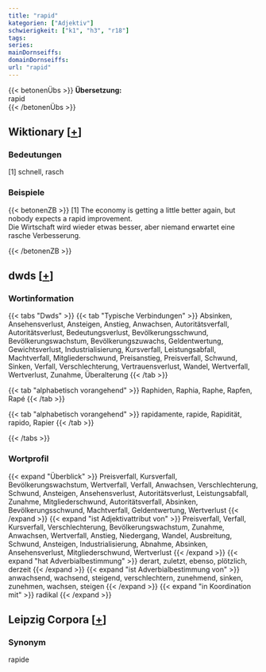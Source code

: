```yaml
---
title: "rapid"
kategorien: ["Adjektiv"]
schwierigkeit: ["k1", "h3", "r18"]
tags:
series:
mainDornseiffs:
domainDornseiffs:
url: "rapid"
---
```


{{< betonenÜbs >}}
**Übersetzung:**  
rapid  
{{< /betonenÜbs >}}

## Wiktionary [[+](https://de.wiktionary.org/wiki/rapid)]

### Bedeutungen
[1] schnell, rasch  

### Beispiele
{{< betonenZB >}}
[1] The economy is getting a little better again, but nobody expects a rapid improvement.  
Die Wirtschaft wird wieder etwas besser, aber niemand erwartet eine rasche Verbesserung.  

{{< /betonenZB >}}


## dwds [[+](https://www.dwds.de/wb/rapid)]

### Wortinformation
{{< tabs "Dwds" >}}
{{< tab "Typische Verbindungen" >}}
Absinken, Ansehensverlust, Ansteigen, Anstieg, Anwachsen, Autoritätsverfall, Autoritätsverlust, Bedeutungsverlust, Bevölkerungsschwund, Bevölkerungswachstum, Bevölkerungszuwachs, Geldentwertung, Gewichtsverlust, Industrialisierung, Kursverfall, Leistungsabfall, Machtverfall, Mitgliederschwund, Preisanstieg, Preisverfall, Schwund, Sinken, Verfall, Verschlechterung, Vertrauensverlust, Wandel, Wertverfall, Wertverlust, Zunahme, Überalterung
{{< /tab >}}

{{< tab "alphabetisch vorangehend" >}}
Raphiden, Raphia, Raphe, Rapfen, Rapé
{{< /tab >}}

{{< tab "alphabetisch vorangehend" >}}
rapidamente, rapide, Rapidität, rapido, Rapier
{{< /tab >}}

{{< /tabs >}}

### Wortprofil
{{< expand "Überblick" >}} Preisverfall, Kursverfall, Bevölkerungswachstum, Wertverfall, Verfall, Anwachsen, Verschlechterung, Schwund, Ansteigen, Ansehensverlust, Autoritätsverlust, Leistungsabfall, Zunahme, Mitgliederschwund, Autoritätsverfall, Absinken, Bevölkerungsschwund, Machtverfall, Geldentwertung, Wertverlust {{< /expand >}}
{{< expand "ist Adjektivattribut von" >}} Preisverfall, Verfall, Kursverfall, Verschlechterung, Bevölkerungswachstum, Zunahme, Anwachsen, Wertverfall, Anstieg, Niedergang, Wandel, Ausbreitung, Schwund, Ansteigen, Industrialisierung, Abnahme, Absinken, Ansehensverlust, Mitgliederschwund, Wertverlust {{< /expand >}}
{{< expand "hat Adverbialbestimmung" >}} derart, zuletzt, ebenso, plötzlich, derzeit {{< /expand >}}
{{< expand "ist Adverbialbestimmung von" >}} anwachsend, wachsend, steigend, verschlechtern, zunehmend, sinken, zunehmen, wachsen, steigen {{< /expand >}}
{{< expand "in Koordination mit" >}} radikal {{< /expand >}}

## Leipzig Corpora [[+](https://corpora.uni-leipzig.de/en/res?word=rapid&corpusId=deu_newscrawl-public_2018)]


### Synonym
rapide

